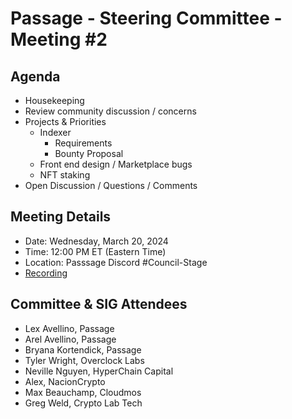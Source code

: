 # Passage - Steering Committee - Meeting #2

## Agenda
- Housekeeping
- Review community discussion / concerns
- Projects & Priorities
  - Indexer
    - Requirements
    - Bounty Proposal
  - Front end design / Marketplace bugs
  - NFT staking
- Open Discussion / Questions / Comments

## Meeting Details
- Date: Wednesday, March 20, 2024
- Time: 12:00 PM ET (Eastern Time)
- Location: Passsage Discord #Council-Stage
- [Recording](https://youtu.be/gPgacm4hd0U)

## Committee & SIG Attendees
- Lex Avellino, Passage
- Arel Avellino, Passage
- Bryana Kortendick, Passage
- Tyler Wright, Overclock Labs
- Neville Nguyen, HyperChain Capital
- Alex, NacionCrypto
- Max Beauchamp, Cloudmos
- Greg Weld, Crypto Lab Tech

